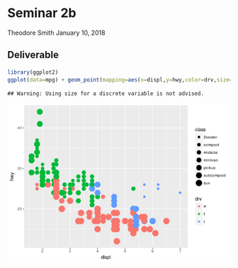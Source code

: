 Seminar 2b
================
Theodore Smith
January 10, 2018

Deliverable
-----------

``` r
library(ggplot2)
ggplot(data=mpg) + geom_point(mapping=aes(x=displ,y=hwy,color=drv,size=class))
```

    ## Warning: Using size for a discrete variable is not advised.

![](seminar2b_files/figure-markdown_github/deliverablePlot-1.png)
